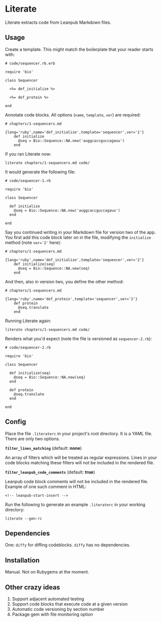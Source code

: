 # Literate

Literate extracts code from Leanpub Markdown files.

## Usage

Create a template. This might match the boilerplate that your reader starts with:

````
# code/sequencer.rb.erb

require 'bio'

class Sequencer

  <%= def_initialize %>

  <%= def_protein %>

end
````

Annotate code blocks. All options (`name`, `template`, `ver`) are required:

````
# chapters/1-sequencers.md

{lang='ruby',name='def_initialize',template='sequencer',ver='1'}
    def initialize
      @seq = Bio::Sequence::NA.new('auggcaccguccagauu')
    end
````

If you ran Literate now:

````
literate chapters/1-sequencers.md code/
````

It would generate the following file:

````
# code/sequencer-1.rb

require 'bio'

class Sequencer

  def initialize
    @seq = Bio::Sequence::NA.new('auggcaccguccagauu')
  end

end
````

Say you continued writing in your Markdown file for version two of the app. You first add this code block later on in the file, modifying the `initialize` method (note `ver='2'` here):

````
# chapters/1-sequencers.md

{lang='ruby',name='def_initialize',template='sequencer',ver='2'}
    def initialize(seq)
      @seq = Bio::Sequence::NA.new(seq)
    end
````

And then, also in version two, you define the other method:

````
# chapters/1-sequencers.md

{lang='ruby',name='def_protein',template='sequencer',ver='2'}
    def protein
      @seq.translate
    end
````

Running Literate again:

````
literate chapters/1-sequencers.md code/
````

Renders what you'd expect (note the file is versioned as `sequencer-2.rb`):

````
# code/sequencer-2.rb

require 'bio'

class Sequencer

  def initialize(seq)
    @seq = Bio::Sequence::NA.new(seq)
  end

  def protein
    @seq.translate
  end

end
````

## Config

Place the file `.literaterc` in your project's root directory. It is a YAML file. There are only two options.

**`filter_lines_matching`** (default: **none**)

An array of filters which will be treated as regular expressions. Lines in your code blocks matching these filters will not be included in the rendered file.

**`filter_leanpub_code_comments`** (default: **true**)

Leanpub code block comments will not be included in the rendered file. Example of one such comment in HTML:

````
<!-- leanpub-start-insert -->
````

Run the following to generate an example `.literaterc` in your working directory:

````
literate --gen-rc
````

## Dependencies

One: `diffy` for diffing codeblocks. `diffy` has no dependencies.

## Installation

Manual. Not on Rubygems at the moment.

## Other crazy ideas

1. Support adjacent automated testing
2. Support code blocks that execute code at a given version
3. Automatic code versioning by section number
4. Package gem with file monitoring option
